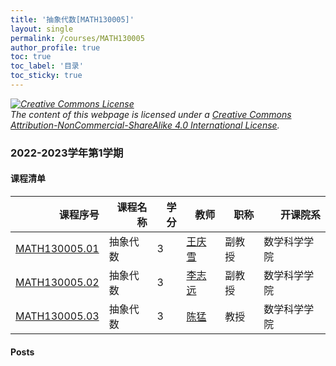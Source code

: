 ```yaml
---
title: '抽象代数[MATH130005]'
layout: single
permalink: /courses/MATH130005
author_profile: true
toc: true
toc_label: '目录'
toc_sticky: true
---
```



<div class='notice--warning'>
	<p><i><a rel='license' href='http://creativecommons.org/licenses/by-nc-sa/4.0/'><img alt='Creative Commons License' style='border-width:0' src='https://i.creativecommons.org/l/by-nc-sa/4.0/88x31.png' /></a><br /> The content of this webpage is licensed under a <a rel='license' href='http://creativecommons.org/licenses/by-nc-sa/4.0/'>Creative Commons Attribution-NonCommercial-ShareAlike 4.0 International License</a>.</i></p>
</div>

### 2022-2023学年第1学期


#### 课程清单

<div style='text-align: center;' id='MATH130005_2223F'> <table id='MATH130005_2223F_table'>
  <thead>
    <tr style="text-align: right;">
      <th>课程序号</th>
      <th>课程名称</th>
      <th>学分</th>
      <th>教师</th>
      <th>职称</th>
      <th>开课院系</th>
    </tr>
  </thead>
  <tbody>
    <tr>
      <td><a href='https://fdu-math.github.io/courses/class-id/MATH130005-01'>MATH130005.01</a></td>
      <td>抽象代数</td>
      <td>3</td>
      <td><a href='https://fdu-math.github.io/teachers/王庆雪'>王庆雪</a></td>
      <td>副教授</td>
      <td>数学科学学院</td>
    </tr>
    <tr>
      <td><a href='https://fdu-math.github.io/courses/class-id/MATH130005-02'>MATH130005.02</a></td>
      <td>抽象代数</td>
      <td>3</td>
      <td><a href='https://fdu-math.github.io/teachers/李志远'>李志远</a></td>
      <td>副教授</td>
      <td>数学科学学院</td>
    </tr>
    <tr>
      <td><a href='https://fdu-math.github.io/courses/class-id/MATH130005-03'>MATH130005.03</a></td>
      <td>抽象代数</td>
      <td>3</td>
      <td><a href='https://fdu-math.github.io/teachers/陈猛'>陈猛</a></td>
      <td>教授</td>
      <td>数学科学学院</td>
    </tr>
  </tbody>
</table></div>

#### Posts
